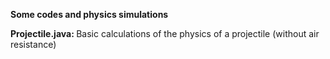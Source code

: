 <b> Some codes and physics simulations </b>

<b> Projectile.java: </b> Basic calculations of the physics of a projectile (without air resistance)
